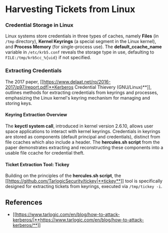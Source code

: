 # Harvesting Tickets from Linux


### Credential Storage in Linux

Linux systems store credentials in three types of caches, namely **Files** (in `/tmp` directory), **Kernel Keyrings** (a special segment in the Linux kernel), and **Process Memory** (for single-process use). The **default_ccache_name** variable in `/etc/krb5.conf` reveals the storage type in use, defaulting to `FILE:/tmp/krb5cc_%{uid}` if not specified.

### Extracting Credentials

The 2017 paper, [[https://www.delaat.net/rp/2016-2017/p97/report.pdf|**Kerberos Credential Thievery (GNU/Linux)**]], outlines methods for extracting credentials from keyrings and processes, emphasizing the Linux kernel's keyring mechanism for managing and storing keys.

#### Keyring Extraction Overview

The **keyctl system call**, introduced in kernel version 2.6.10, allows user space applications to interact with kernel keyrings. Credentials in keyrings are stored as components (default principal and credentials), distinct from file ccaches which also include a header. The **hercules.sh script** from the paper demonstrates extracting and reconstructing these components into a usable file ccache for credential theft.

#### Ticket Extraction Tool: Tickey

Building on the principles of the **hercules.sh script**, the [[https://github.com/TarlogicSecurity/tickey|**tickey**]] tool is specifically designed for extracting tickets from keyrings, executed via `/tmp/tickey -i`.

## References

- [[https://www.tarlogic.com/en/blog/how-to-attack-kerberos/|**https://www.tarlogic.com/en/blog/how-to-attack-kerberos/**]]



